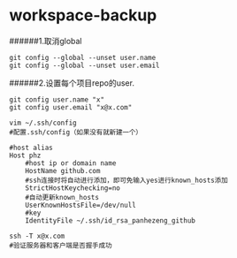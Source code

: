 # workspace-backup

######1.取消global
```
git config --global --unset user.name
git config --global --unset user.email
```

######2.设置每个项目repo的user.
```
git config user.name "x"
git config user.email "x@x.com"
```

```
vim ~/.ssh/config
#配置.ssh/config（如果没有就新建一个）
```

```
#host alias
Host phz 
    #host ip or domain name
    HostName github.com 
    #ssh连接时将自动进行添加，即可免输入yes进行known_hosts添加
    StrictHostKeychecking=no
    #自动更新known_hosts 
    UserKnownHostsFile=/dev/null
    #key 
    IdentityFile ~/.ssh/id_rsa_panhezeng_github

```

```
ssh -T x@x.com
#验证服务器和客户端是否握手成功
```


